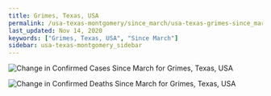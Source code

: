 ```yaml
---
title: Grimes, Texas, USA
permalink: /usa-texas-montgomery/since_march/usa-texas-grimes-since_march.html
last_updated: Nov 14, 2020
keywords: ["Grimes, Texas, USA", "Since March"]
sidebar: usa-texas-montgomery_sidebar
---
```


![Change in Confirmed Cases Since March for Grimes, Texas, USA](/covid_tracker/images/graphs/usa-texas-grimes-delta_confirmed-since_march_graph.png)

![Change in Confirmed Deaths Since March for Grimes, Texas, USA](/covid_tracker/images/graphs/usa-texas-grimes-delta_deaths-since_march_graph.png)
